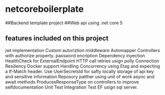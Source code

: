 # netcoreboilerplate
##Backend template project
##Web api using .net core 5
## features included on this project
jwt implementation
Custom autoriztion middleware
Automapper
Controllers with authorize property. password encription
Dependency inyection
HealthCheck for ExternalEndpoint
HTTP call retries usign polly
Connection Resiliency
Docker support
Handling Concurrency using Etag and expecting a If-Match header. 
Use UserSecretsId for safty locally storage of api key and sensitive information
Reposory patther using unit of work
async and await methods
ProducesResponseType on controllers to improve selfdocumentation
Unit Test
Integration Test
EF usign sql server.

